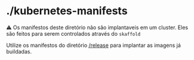 # ./kubernetes-manifests

:warning: Os manifestos deste diretório não são implantaveis em um cluster. Eles são feitos para serem controlados através do `skaffold`

Utilize os manifestos do diretório [/release](/release) para implantar as imagens já buildadas.